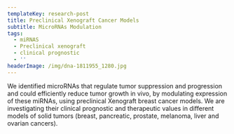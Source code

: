 ```yaml
---
templateKey: research-post
title: Preclinical Xenograft Cancer Models
subtitle: MicroRNAs Modulation
tags:
  - miRNAS
  - Preclinical xenograft
  - clinical prognostic
  - ''
headerImage: /img/dna-1811955_1280.jpg
---
```

We identified microRNAs that regulate tumor suppression and progression and could efficiently reduce tumor growth in vivo, by modulating expression of these miRNAs, using preclinical Xenograft breast cancer models. We are investigating their clinical prognostic and therapeutic values in different models of solid tumors (breast, pancreatic, prostate, melanoma, liver and ovarian cancers).
